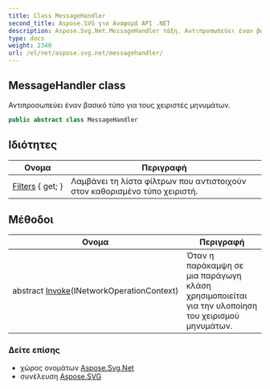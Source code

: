 ```yaml
---
title: Class MessageHandler
second_title: Aspose.SVG για Αναφορά API .NET
description: Aspose.Svg.Net.MessageHandler τάξη. Αντιπροσωπεύει έναν βασικό τύπο για τους χειριστές μηνυμάτων.
type: docs
weight: 2340
url: /el/net/aspose.svg.net/messagehandler/
---
```

## MessageHandler class

Αντιπροσωπεύει έναν βασικό τύπο για τους χειριστές μηνυμάτων.

```csharp
public abstract class MessageHandler
```

## Ιδιότητες

| Ονομα | Περιγραφή |
| --- | --- |
| [Filters](../../aspose.svg.net/messagehandler/filters/) { get; } | Λαμβάνει τη λίστα φίλτρων που αντιστοιχούν στον καθορισμένο τύπο χειριστή. |

## Μέθοδοι

| Ονομα | Περιγραφή |
| --- | --- |
| abstract [Invoke](../../aspose.svg.net/messagehandler/invoke/)(INetworkOperationContext) | Όταν η παράκαμψη σε μια παράγωγη κλάση χρησιμοποιείται για την υλοποίηση του χειρισμού μηνυμάτων. |

### Δείτε επίσης

* χώρος ονομάτων [Aspose.Svg.Net](../../aspose.svg.net/)
* συνέλευση [Aspose.SVG](../../)


